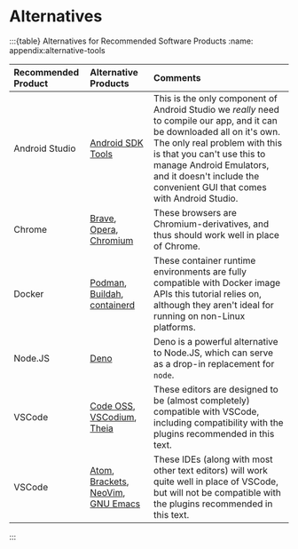 # Alternatives

:::{table} Alternatives for Recommended Software Products
:name: appendix:alternative-tools

| Recommended Product | Alternative Products | Comments |
|:---|:---|:---|
| Android Studio | [Android SDK Tools](https://developer.android.com/studio/command-line#tools-sdk) | This is the only component of Android Studio we *really* need to compile our app, and it can be downloaded all on it's own. The only real problem with this is that you can't use this to manage Android Emulators, and it doesn't include the convenient GUI that comes with Android Studio. |
| Chrome | [Brave](https://brave.com/download), [Opera](https://www.opera.com/download), [Chromium](https://www.chromium.org/Home) | These browsers are Chromium-derivatives, and thus should work well in place of Chrome. |
| Docker | [Podman](https://podman.io), [Buildah](https://buildah.io), [containerd](https://containerd.io) | These container runtime environments are fully compatible with Docker image APIs this tutorial relies on, although they aren't ideal for running on non-Linux platforms. |
| Node.JS | [Deno](https://deno.land) | Deno is a powerful alternative to Node.JS, which can serve as a drop-in replacement for `node`. |
| VSCode | [Code OSS](https://github.com/microsoft/vscode), [VSCodium](https://vscodium.com), [Theia](https://theia-ide.org) | These editors are designed to be (almost completely) compatible with VSCode, including compatibility with the plugins recommended in this text. |
| VSCode | [Atom](https://atom.io), [Brackets](http://brackets.io), [NeoVim](https://github.com/neovim/neovim/wiki/Installing-Neovim), [GNU Emacs](https://www.gnu.org/software/emacs) | These IDEs (along with most other text editors) will work quite well in place of VSCode, but will not be compatible with the plugins recommended in this text. |
:::

